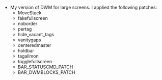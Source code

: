 - My version of DWM for large screens. I applied the following patches:
  - MoveStack
  - fakefullscreen
  - noborder
  - pertag
  - hide_vacant_tags
  - vanitygaps
  - centeredmaster
  - holdbar
  - tagallmon
  - togglefullscreen
  - BAR_STATUSCMD_PATCH
  - BAR_DWMBLOCKS_PATCH

